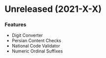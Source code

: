 # Unreleased (2021-X-X)
### Features
* Digit Converter
* Persian Content Checks
* National Code Validator
* Numeric Ordinal Suffixes

